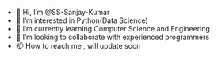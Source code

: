 - 👋 Hi, I’m @SS-Sanjay-Kumar
- 👀 I’m interested in Python(Data Science)
- 🌱 I’m currently learning Computer Science and Engineering
- 💞️ I’m looking to collaborate with experienced programmers
- 📫 How to reach me , will update soon

<!---
SS-Sanjay-Kumar/SS-Sanjay-Kumar is a ✨ special ✨ repository because its `README.md` (this file) appears on your GitHub profile.
You can click the Preview link to take a look at your changes.
--->
